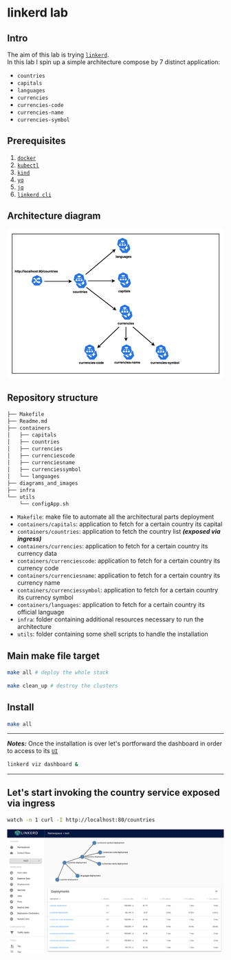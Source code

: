 # linkerd lab

## Intro
The aim of this lab is trying [`linkerd`](https://linkerd.io/). \
In this lab I spin up a simple architecture compose by 7 distinct application:
* `countries`
* `capitals`
* `languages`
* `currencies`
* `currencies-code`
* `currencies-name`
* `currencies-symbol`

## Prerequisites
1. [`docker`](https://www.docker.com/)
2. [`kubectl`](https://kubernetes.io/docs/tasks/tools/)
3. [`kind`](https://kind.sigs.k8s.io/)
4. [`yq`](https://github.com/mikefarah/yq)
5. [`jq`](https://stedolan.github.io/jq/download/)
6. [`linkerd cli`](https://linkerd.io/2.12/getting-started/#step-1-install-the-cli)

## Architecture diagram
![`image_001`](./diagrams_and_images/image_001.png)

## Repository structure
```text
├── Makefile
├── Readme.md
├── containers
│   ├── capitals
│   ├── countries
│   ├── currencies
│   ├── currenciescode
│   ├── currenciesname
│   ├── currenciessymbol
│   └── languages
├── diagrams_and_images
├── infra
└── utils
    └── configApp.sh
```

* `Makefile`: make file to automate all the architectural parts deployment
* `containers/capitals`: application to fetch for a certain country its capital
* `containers/countries`: application to fetch the country list ***(exposed via ingress)***
* `containers/currencies`: application to fetch for a certain country its currency data
* `containers/currenciescode`: application to fetch for a certain country its currency code
* `containers/currenciesname`: application to fetch for a certain country its currency name
* `containers/currenciessymbol`: application to fetch for a certain country its currency symbol
* `containers/languages`: application to fetch for a certain country its official language
* `infra`: folder containing additional resources necessary to run the architecture
* `utils`: folder containing some shell scripts to handle the installation

## Main make file target
```bash
make all # deploy the whole stack
```

```bash
make clean_up # destroy the clusters
```

## Install
```bash
make all
```
---
***Notes:***
Once the installation is over let's portforward the dashboard in order to access to its [`UI`](http://localhost:50750/)
```bash
linkerd viz dashboard &
```

---

## Let's start invoking the country service exposed via ingress
```bash
watch -n 1 curl -I http://localhost:80/countries
```
![`image_002`](./diagrams_and_images/image_002.png)




